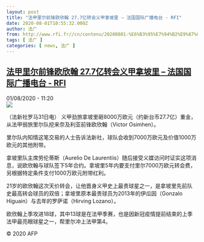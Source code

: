 ```yaml
---
layout: post
title: "法甲里尔前锋欧欣翰 27.7亿转会义甲拿坡里 – 法国国际广播电台 - RFI"
date: 2020-08-01T10:55:32.000Z
author: 法广
from: http://www.rfi.fr//cn/contenu/20200801-%E6%B3%95%E7%94%B2%E9%87%8C%E5%B0%94%E5%89%8D%E9%94%8B%E6%AC%A7%E6%AC%A3%E7%BF%B0-277%E4%BA%BF%E8%BD%AC%E4%BC%9A%E4%B9%89%E7%94%B2%E6%8B%BF%E5%9D%A1%E9%87%8C
tags: [ 法广 ]
categories: [ news, 法广 ]
---
```

<!--1596279332000-->
[法甲里尔前锋欧欣翰 27.7亿转会义甲拿坡里 – 法国国际广播电台 - RFI](http://www.rfi.fr//cn/contenu/20200801-%E6%B3%95%E7%94%B2%E9%87%8C%E5%B0%94%E5%89%8D%E9%94%8B%E6%AC%A7%E6%AC%A3%E7%BF%B0-277%E4%BA%BF%E8%BD%AC%E4%BC%9A%E4%B9%89%E7%94%B2%E6%8B%BF%E5%9D%A1%E9%87%8C)
------

<div>
<div>01/08/2020 - 11:20</div><img src="https://s.rfi.fr/media/display/2af31c02-d3db-11ea-a1c8-005056a98db9/w:310/p:16x9/spo0002b.200801172003.jpg"><div class="t-content__body u-clearfix"><div class="m-interstitial"></div><p>（法新社罗马31日电）    义甲劲旅拿坡里砸8000万欧元（约新台币27.7亿）重金，从法甲弱旅里尔队挖来奈及利亚前锋欧欣翰（Victor Osimhen）。</p><p>    里尔队内知情这笔交易的人士告诉法新社，球队会收到7000万欧元及价值1000万欧元的其他附带。</p><p>    拿坡里队主席劳伦蒂斯（Aurelio De Laurentiis）随后接受义媒访问时证实这项消息，说欧欣翰与球队签下5年合约。拿坡里5年内要支付里尔7000万欧元转会费，另根据特定条件支付1000万欧元附带红利。</p><p>    21岁的欧欣翰这次天价转会，让他晋身义甲史上最贵球星之一，是拿坡里先前队史最高转会球员的双倍；拿坡里原本最贵球员为2013年的伊瓜因（Gonzalo Higuain）与去年的罗萨诺（Hirving Lozano）。</p><p>    欧欣翰上季攻进18球，其中13球是在法甲季赛，也是因新冠疫情提前结束的上季法甲最亮眼球星之一，帮里尔冲上法甲第4。</p><p class="t-copyright">© 2020 AFP</p>        </div>
</div>
